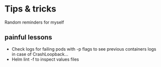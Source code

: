 # Tips & tricks 
Random reminders for myself

## painful lessons
 - Check logs for failing pods with -p flags to see previous containers logs in case of CrashLoopback...
 - Helm lint -f to inspect values files
